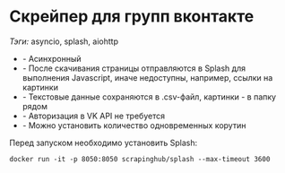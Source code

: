 <h1>Скрейпер для групп вконтакте</h1> 
<i>Тэги:</i> asyncio, splash, aiohttp
<p></p>
<div>
 <ul>
<li>- Асинхронный</li>
<li>- После скачивания страницы отправляются в Splash 
  для выполнения Javascript, иначе недоступны, 
  например, ссылки на картинки</li>
<li>- Текстовые данные сохраняются в .csv-файл, картинки - 
  в папку рядом</li>
<li>- Авторизация в VK API не требуется</li>
<li>- Можно установить количество одновременных корутин</li>
  </ul>
 </div>
<div>
<p>Перед запуском необходимо установить Splash:</p>

`docker run -it -p 8050:8050 scrapinghub/splash --max-timeout 3600`
</div>
